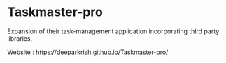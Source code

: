 # Taskmaster-pro
Expansion of  their task-management application incorporating third party libraries.

Website :
https://deeparkrish.github.io/Taskmaster-pro/
